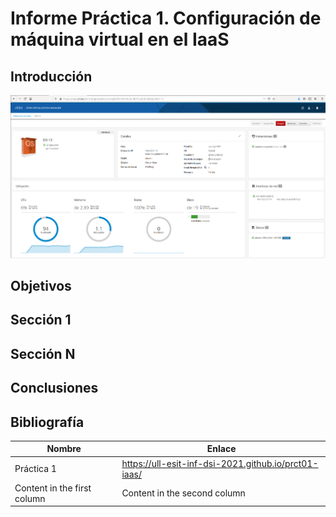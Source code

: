 # Informe Práctica 1. Configuración de máquina virtual en el IaaS
## Introducción

![Image of Yaktocat](https://github.com/ULL-ESIT-INF-DSI-2021/ull-esit-inf-dsi-20-21-prct01-iaas-alu0101123677/blob/main/docs/img/image1.png)

## Objetivos

## Sección 1

## Sección N

## Conclusiones

## Bibliografía

Nombre | Enlace
------------ | -------------
Práctica 1 | https://ull-esit-inf-dsi-2021.github.io/prct01-iaas/
Content in the first column | Content in the second column

